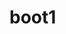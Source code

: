 # boot1

<!-- create page of just images (not sure if it should be modal or carousel) with categories-->
<!-- used stock food and wedding -->
<!--  -->
<!--  -->
